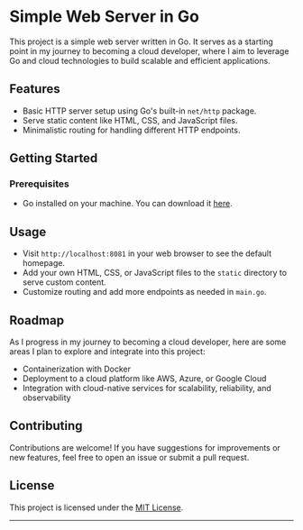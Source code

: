 # Simple Web Server in Go

This project is a simple web server written in Go. It serves as a starting point in my journey to becoming a cloud developer, where I aim to leverage Go and cloud technologies to build scalable and efficient applications.

## Features

- Basic HTTP server setup using Go's built-in `net/http` package.
- Serve static content like HTML, CSS, and JavaScript files.
- Minimalistic routing for handling different HTTP endpoints.

## Getting Started

### Prerequisites

- Go installed on your machine. You can download it [here](https://golang.org/dl/).

## Usage

- Visit `http://localhost:8081` in your web browser to see the default homepage.
- Add your own HTML, CSS, or JavaScript files to the `static` directory to serve custom content.
- Customize routing and add more endpoints as needed in `main.go`.

## Roadmap

As I progress in my journey to becoming a cloud developer, here are some areas I plan to explore and integrate into this project:

- Containerization with Docker
- Deployment to a cloud platform like AWS, Azure, or Google Cloud
- Integration with cloud-native services for scalability, reliability, and observability

## Contributing

Contributions are welcome! If you have suggestions for improvements or new features, feel free to open an issue or submit a pull request.

## License

This project is licensed under the [MIT License](LICENSE).

---
